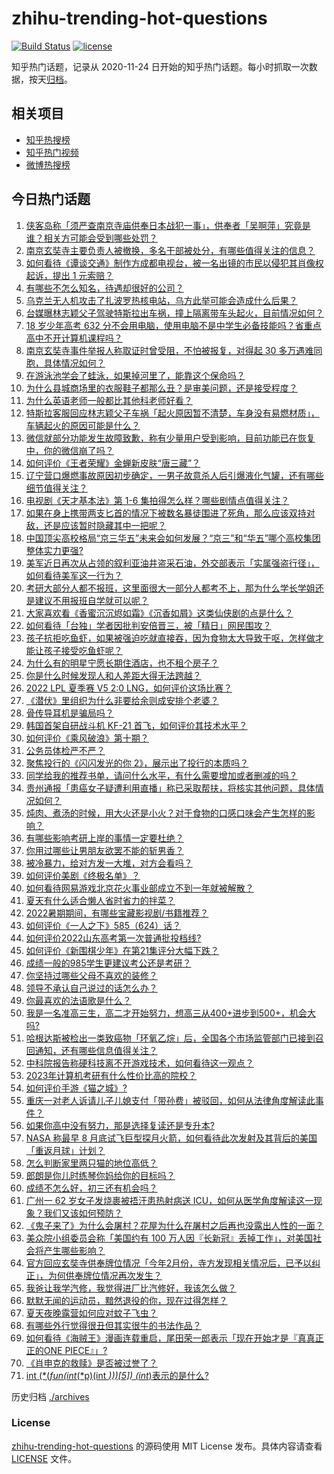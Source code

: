 # zhihu-trending-hot-questions

[![Build Status](https://github.com/justjavac/zhihu-trending-hot-questions/workflows/ci/badge.svg?branch=master)](https://github.com/justjavac/zhihu-trending-hot-questions/actions)
[![license](https://img.shields.io/github/license/justjavac/zhihu-trending-hot-questions)](https://github.com/justjavac/zhihu-trending-hot-questions/blob/master/LICENSE)

知乎热门话题，记录从 2020-11-24 日开始的知乎热门话题。每小时抓取一次数据，按天[归档](./archives)。

## 相关项目

- [知乎热搜榜](https://github.com/justjavac/zhihu-trending-top-search)
- [知乎热门视频](https://github.com/justjavac/zhihu-trending-hot-video)
- [微博热搜榜](https://github.com/justjavac/weibo-trending-hot-search)

## 今日热门话题

<!-- BEGIN -->
<!-- 最后更新时间 Sat Jul 23 2022 02:27:13 GMT+0800 (China Standard Time) -->

1. [侠客岛称「须严查南京寺庙供奉日本战犯一事」，供奉者「吴啊萍」究竟是谁？相关方可能会受到哪些处罚？](https://www.zhihu.com/question/544720946)
1. [南京玄奘寺主要负责人被撤换，多名干部被处分，有哪些值得关注的信息？](https://www.zhihu.com/question/544758675)
1. [如何看待《谭谈交通》制作方成都电视台，被一名出镜的市民以侵犯其肖像权起诉，提出 1 元索赔？](https://www.zhihu.com/question/544734886)
1. [有哪些不怎么知名，待遇却很好的公司？](https://www.zhihu.com/question/30663527)
1. [乌克兰无人机攻击了扎波罗热核电站，乌方此举可能会造成什么后果？](https://www.zhihu.com/question/544482476)
1. [台媒曝林志颖父子驾驶特斯拉出车祸，撞上隔离带车头起火，目前情况如何？](https://www.zhihu.com/question/544722943)
1. [18 岁少年高考 632 分不会用电脑，使用电脑不是中学生必备技能吗？省重点高中不开计算机课程吗？](https://www.zhihu.com/question/544070101)
1. [南京玄奘寺事件举报人称取证时曾受阻，不怕被报复，对得起 30 多万遇难同胞，具体情况如何？](https://www.zhihu.com/question/544757245)
1. [在游泳池学会了蛙泳，如果掉河里了，能靠这个保命吗？](https://www.zhihu.com/question/534393476)
1. [为什么县城商场里的衣服鞋子都那么丑？是审美问题，还是接受程度？](https://www.zhihu.com/question/542610205)
1. [为什么英语老师一般都比其他科老师好看？](https://www.zhihu.com/question/543287461)
1. [特斯拉客服回应林志颖父子车祸「起火原因暂不清楚，车身没有易燃材质」，车辆起火的原因可能是什么？](https://www.zhihu.com/question/544742571)
1. [微信就部分功能发生故障致歉，称有少量用户受到影响，目前功能已在恢复中，你的微信崩了吗？](https://www.zhihu.com/question/544811737)
1. [如何评价《王者荣耀》金蝉新皮肤“唐三藏”？](https://www.zhihu.com/question/544382768)
1. [辽宁营口爆燃事故原因初步确定，一男子故意杀人后引爆液化气罐，还有哪些细节值得关注？](https://www.zhihu.com/question/544666129)
1. [电视剧《天才基本法》第 1-6 集拍得怎么样？哪些剧情点值得关注？](https://www.zhihu.com/question/544781037)
1. [如果在身上携带两支匕首的情况下被数名暴徒围进了死角，那么应该双持对敌，还是应该暂时隐藏其中一把呢？](https://www.zhihu.com/question/544614372)
1. [中国顶尖高校格局“京三华五”未来会如何发展？“京三”和“华五”哪个高校集团整体实力更强?](https://www.zhihu.com/question/544767031)
1. [美军近日再次从占领的叙利亚油井盗采石油，外交部表示「实属强盗行径」，如何看待美军这一行为？](https://www.zhihu.com/question/544357872)
1. [考研大部分人都不报班，这里面很大一部分人都考不上，那为什么学长学姐还是建议不用报班自学就可以呢？](https://www.zhihu.com/question/543692392)
1. [大家喜欢看《香蜜沉沉烬如霜》《沉香如屑》这类仙侠剧的点是什么？](https://www.zhihu.com/question/544384940)
1. [如何看待「台独」学者因批判安倍晋三，被「精日」网民围攻？](https://www.zhihu.com/question/544588430)
1. [孩子抗拒吃鱼虾，如果被强迫吃就直接吞，因为食物太大导致干呕，怎样做才能让孩子接受吃鱼虾呢？](https://www.zhihu.com/question/521803345)
1. [为什么有的明星宁愿长期住酒店，也不租个房子？](https://www.zhihu.com/question/442085261)
1. [你是什么时候发现人和人差距大得无法跨越？](https://www.zhihu.com/question/28087919)
1. [2022 LPL 夏季赛 V5 2:0 LNG，如何评价这场比赛？](https://www.zhihu.com/question/544789158)
1. [《潜伏》里组织为什么非要给余则成安排个老婆？](https://www.zhihu.com/question/544574579)
1. [骨传导耳机是骗局吗？](https://www.zhihu.com/question/302597461)
1. [韩国首架自研战斗机 KF-21 首飞，如何评价其技术水平？](https://www.zhihu.com/question/544191932)
1. [如何评价《乘风破浪》第十期？](https://www.zhihu.com/question/543619350)
1. [公务员体检严不严？](https://www.zhihu.com/question/269945463)
1. [聚焦投行的《闪闪发光的你 2》，展示出了投行的本质吗？](https://www.zhihu.com/question/544535609)
1. [同学给我的推荐书单，请问什么水平，有什么需要增加或者删减的吗？](https://www.zhihu.com/question/543187897)
1. [贵州通报「患癌女子疑遭利用直播」称已采取帮扶，将核实其他问题，具体情况如何？](https://www.zhihu.com/question/544708607)
1. [炖肉、煮汤的时候，用大火还是小火？对于食物的口感口味会产生怎样的影响？](https://www.zhihu.com/question/19976812)
1. [有哪些影响考研上岸的事情一定要杜绝？](https://www.zhihu.com/question/511694516)
1. [你用过哪些让男朋友欲罢不能的斩男香？](https://www.zhihu.com/question/321470507)
1. [被冷暴力，给对方发一大堆，对方会看吗？](https://www.zhihu.com/question/477815365)
1. [如何评价美剧《终极名单》？](https://www.zhihu.com/question/540922123)
1. [如何看待网易游戏北京花火事业部成立不到一年就被解散？](https://www.zhihu.com/question/544416051)
1. [夏天有什么适合懒人省时省力的拌菜？](https://www.zhihu.com/question/539887912)
1. [2022暑期期间，有哪些宝藏影视剧/书籍推荐？](https://www.zhihu.com/question/544612529)
1. [如何评价《一人之下》585（624）话？](https://www.zhihu.com/question/544629238)
1. [如何评价2022山东高考第一次普通批投档线?](https://www.zhihu.com/question/544586488)
1. [如何评价《新围棋少年》在第21集评分大幅下跌？](https://www.zhihu.com/question/543916232)
1. [成绩一般的985学生更建议考公还是考研？](https://www.zhihu.com/question/543926380)
1. [你坚持过哪些父母不喜欢的装修？](https://www.zhihu.com/question/544536534)
1. [领导不承认自己说过的话怎么办？](https://www.zhihu.com/question/534767818)
1. [你最喜欢的法语歌是什么？](https://www.zhihu.com/question/22103448)
1. [我是一名准高三生，高二才开始努力，想高三从400+进步到500+，机会大吗?](https://www.zhihu.com/question/544727477)
1. [哈根达斯被检出一类致癌物「环氧乙烷」后，全国各个市场监管部门已接到召回通知，还有哪些信息值得关注？](https://www.zhihu.com/question/544359936)
1. [中科院报告称硬科技离不开游戏技术，如何看待这一观点？](https://www.zhihu.com/question/544528426)
1. [2023年计算机考研有什么性价比高的院校？](https://www.zhihu.com/question/447025868)
1. [如何评价手游《猫之城》?](https://www.zhihu.com/question/468813868)
1. [重庆一对老人诉请儿子儿媳支付「带孙费」被驳回，如何从法律角度解读此事件？](https://www.zhihu.com/question/544477474)
1. [如果你高中没有努力，那是选择复读还是专升本?](https://www.zhihu.com/question/543913790)
1. [NASA 称最早 8 月底试飞巨型探月火箭，如何看待此次发射及其背后的美国「重返月球」计划？](https://www.zhihu.com/question/544480456)
1. [怎么判断家里两只猫的地位高低？](https://www.zhihu.com/question/454015201)
1. [郎朗是你儿时练琴你妈给你的目标吗？](https://www.zhihu.com/question/542398007)
1. [成绩不怎么好，初三还有机会吗？](https://www.zhihu.com/question/544227837)
1. [广州一 62 岁女子发烧裹被捂汗患热射病送 ICU，如何从医学角度解读这一现象？我们又该如何预防？](https://www.zhihu.com/question/544513284)
1. [《鬼子来了》为什么会屠村？花屋为什么在屠村之后再也没露出人性的一面？](https://www.zhihu.com/question/50690878)
1. [美众院小组委员会称「美国约有 100 万人因『长新冠』丢掉工作」，对美国社会将产生哪些影响？](https://www.zhihu.com/question/544414602)
1. [官方回应玄奘寺供奉牌位情况「今年2月份，寺方发现相关情况后，已予以纠正」，为何供奉牌位情况再次发生？](https://www.zhihu.com/question/544693571)
1. [我爸让我学汽修，我觉得进厂比汽修好，我该怎么做？](https://www.zhihu.com/question/543047753)
1. [默默无闻的运动员，黯然退役的你，现在过得怎样？](https://www.zhihu.com/question/539211462)
1. [夏天夜晚露营如何应对蚊子飞虫？](https://www.zhihu.com/question/531182958)
1. [有哪些外行觉得很丑但其实很牛的书法作品？](https://www.zhihu.com/question/300403812)
1. [如何看待《海贼王》漫画连载重启，尾田荣一郎表示「现在开始才是『真真正正的ONE PIECE』」?](https://www.zhihu.com/question/544228862)
1. [《肖申克的救赎》是否被过誉了？](https://www.zhihu.com/question/27999033)
1. [int (*(_fun(int_(*p)(int _)))[5]) (int_)表示的是什么?](https://www.zhihu.com/question/542944040)

<!-- END -->

历史归档 [./archives](./archives)

### License

[zhihu-trending-hot-questions](https://github.com/justjavac/zhihu-trending-hot-questions)
的源码使用 MIT License 发布。具体内容请查看 [LICENSE](./LICENSE) 文件。
